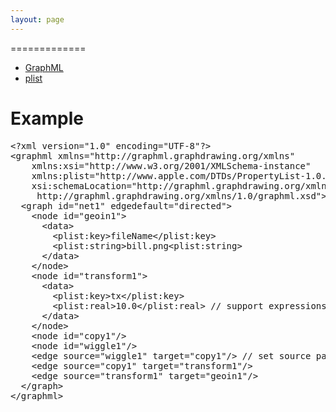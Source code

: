 ```yaml
---
layout: page
---
```

<p>=============</p>

<ul>
<li><a href="http://graphml.graphdrawing.org/">GraphML</a></li>
<li><a href="http://www.apple.com/DTDs/PropertyList-1.0.dtd">plist</a></li>
</ul>

<h1>Example</h1>

<pre>
&lt;?xml version="1.0" encoding="UTF-8"?&gt;
&lt;graphml xmlns="http://graphml.graphdrawing.org/xmlns"  
    xmlns:xsi="http://www.w3.org/2001/XMLSchema-instance"
    xmlns:plist="http://www.apple.com/DTDs/PropertyList-1.0.dtd"
    xsi:schemaLocation="http://graphml.graphdrawing.org/xmlns
     http://graphml.graphdrawing.org/xmlns/1.0/graphml.xsd"&gt;
  &lt;graph id="net1" edgedefault="directed"&gt;
    &lt;node id="geoin1"&gt;
      &lt;data&gt;
        &lt;plist:key&gt;fileName&lt;/plist:key&gt;
        &lt;plist:string&gt;bill.png&lt;plist:string&gt;
      &lt;/data&gt;
    &lt;/node&gt;
    &lt;node id="transform1"&gt;
      &lt;data&gt;
        &lt;plist:key&gt;tx&lt;/plist:key&gt; 
        &lt;plist:real&gt;10.0&lt;/plist:real&gt; // support expressions?
      &lt;/data&gt;
    &lt;/node&gt;
    &lt;node id="copy1"/&gt;
    &lt;node id="wiggle1"/&gt;
    &lt;edge source="wiggle1" target="copy1"/&gt; // set source parameter?
    &lt;edge source="copy1" target="transform1"/&gt;
    &lt;edge source="transform1" target="geoin1"/&gt;
  &lt;/graph&gt;
&lt;/graphml&gt;
</pre>
